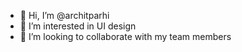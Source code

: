 - 👋 Hi, I’m @architparhi
- 👀 I’m interested in UI design 
- 💞️ I’m looking to collaborate with my team members

<!---
architparhi/architparhi is a ✨ special ✨ repository because its `README.md` (this file) appears on your GitHub profile.
You can click the Preview link to take a look at your changes.
--->
